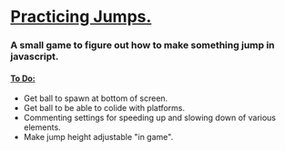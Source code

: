 <h1><ins>Practicing Jumps.</ins></h1>
<h3>A small game to figure out how to make something jump in javascript. </h3>
<h4><ins>To Do:</ins></h4>
<ul>
  <li>Get ball to spawn at bottom of screen.</li>
   <li>Get ball to be able to colide with platforms. </li>
  <li> Commenting settings for speeding up and slowing down of various elements.  </li>
  <li> Make jump height adjustable "in game". </li>
</ul>
